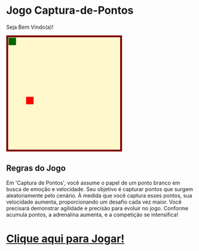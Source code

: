 # Jogo Captura-de-Pontos

Seja Bem Vindo(a)!

<img src="./Imagens/imagenDoJogo.png">


## Regras do Jogo

Em 'Captura de Pontos', você assume o papel de um ponto branco em busca de emoção e velocidade. Seu objetivo é capturar pontos que surgem aleatoriamente pelo cenário. À medida que você captura esses pontos, sua velocidade aumenta, proporcionando um desafio cada vez maior. Você precisará demonstrar agilidade e precisão para evoluir no jogo. Conforme acumula pontos, a adrenalina aumenta, e a competição se intensifica!

# <a href="https://carloseduts.github.io/Jogo-Captura-de-Pontos/">Clique aqui para Jogar! </a>
